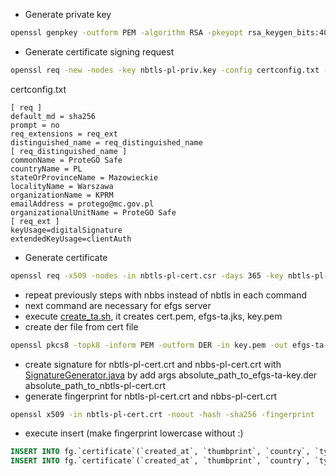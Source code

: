 * Generate private key
```bash
openssl genpkey -outform PEM -algorithm RSA -pkeyopt rsa_keygen_bits:4096 -out nbtls-pl-priv.key
```
* Generate certificate signing request
```bash
openssl req -new -nodes -key nbtls-pl-priv.key -config certconfig.txt -out nbtls-pl-cert.csr
```
certconfig.txt
```
[ req ]
default_md = sha256
prompt = no
req_extensions = req_ext
distinguished_name = req_distinguished_name
[ req_distinguished_name ]
commonName = ProteGO Safe
countryName = PL
stateOrProvinceName = Mazowieckie
localityName = Warszawa
organizationName = KPRM
emailAddress = protego@mc.gov.pl
organizationalUnitName = ProteGO Safe
[ req_ext ]
keyUsage=digitalSignature
extendedKeyUsage=clientAuth
```
* Generate certificate
```bash
openssl req -x509 -nodes -in nbtls-pl-cert.csr -days 365 -key nbtls-pl-priv.key -config certconfig.txt -extensions req_ext -out nbtls-pl-cert.crt
```
* repeat previously steps with nbbs instead of nbtls in each command
* next command are necessary for efgs server
* execute [create_ta.sh](../utils/create_ta.sh), it creates cert.pem, efgs-ta.jks, key.pem
* create der file from cert file
```bash
openssl pkcs8 -topk8 -inform PEM -outform DER -in key.pem -out efgs-ta-key.der -nocrypt
```
* create signature for nbtls-pl-cert.crt and nbbs-pl-cert.crt with [SignatureGenerator.java](../utils/src/main/java/pl/gov/mc/protegosafe/SignatureGenerator.java) by add args absolute_path_to_efgs-ta-key.der absolute_path_to_nbtls-pl-cert.crt
* generate fingerprint for nbtls-pl-cert.crt and nbbs-pl-cert.crt
```bash
openssl x509 -in nbtls-pl-cert.crt -noout -hash -sha256 -fingerprint
```
* execute insert (make fingerprint lowercase without :)
```sql
INSERT INTO fg.`certificate`(`created_at`, `thumbprint`, `country`, `type`, `revoked`, `host`, `signature`, `raw_data`) VALUES (curdate(),'fingerprint_from_nbtls-pl-cert.crt','PL','AUTHENTICATION',false,null, 'signature_from_nbtls-pl-cert.crt', '-----BEGIN CERTIFICATE-----RAW DATA from nbtls-pl-cert.crt-----END CERTIFICATE-----');
INSERT INTO fg.`certificate`(`created_at`, `thumbprint`, `country`, `type`, `revoked`, `host`, `signature`, `raw_data`) VALUES (curdate(),'fingerprint_from_nbbs-pl-cert.crt','PL','SIGNING',false,null, 'signature_from_nbbs-pl-cert.crt', '-----BEGIN CERTIFICATE-----RAW DATA from nbbs-pl-cert.crt-----END CERTIFICATE-----');
```
